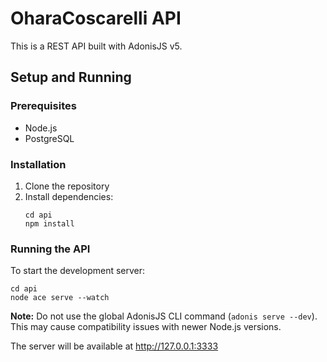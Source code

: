 # OharaCoscarelli API

This is a REST API built with AdonisJS v5.

## Setup and Running

### Prerequisites
- Node.js
- PostgreSQL

### Installation
1. Clone the repository
2. Install dependencies:
   ```
   cd api
   npm install
   ```

### Running the API
To start the development server:
```
cd api
node ace serve --watch
```

**Note:** Do not use the global AdonisJS CLI command (`adonis serve --dev`). This may cause compatibility issues with newer Node.js versions.

The server will be available at http://127.0.0.1:3333 